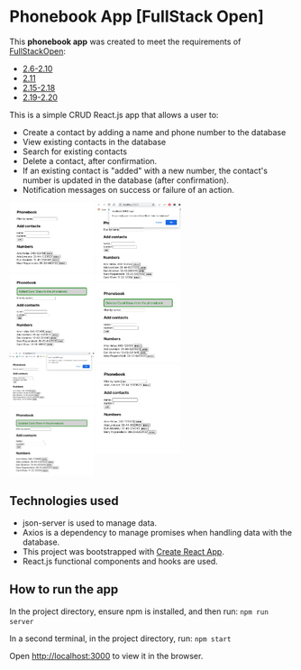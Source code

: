 # Phonebook App [FullStack Open]

This **phonebook app** was created to meet the requirements of [FullStackOpen](https://fullstackopen.com/en/):
- [2.6-2.10](https://fullstackopen.com/en/part2/forms#exercises-2-6-2-10)
- [2.11](https://fullstackopen.com/en/part2/getting_data_from_server#exercises-2-11-2-14)
- [2.15-2.18](https://fullstackopen.com/en/part2/altering_data_in_server#exercises-2-15-2-18)
- [2.19-2.20](https://fullstackopen.com/en/part2/adding_styles_to_react_app#exercises-2-19-2-20)

This is a simple CRUD React.js app that allows a user to:

- Create a contact by adding a name and phone number to the database 
- View existing contacts in the database
- Search for existing contacts
- Delete a contact, after confirmation.
- If an existing contact is "added" with a new number, the contact's number is updated in the database (after confirmation).
- Notification messages on success or failure of an action. 

<kbd style="display:inline-block; width:150px; hspace: 20px; vertical-align: top;"  >
  <img src="./public/screenshot_on_load.png" alt="Phonebook app screenshot"/>
   <img src="./public/screenshot_add_contact_success.png" alt="Screenshot: add contact success"/>
  <img src="./public/screenshot_update_notification.png" alt="Screenshot: update confirmation notification"/>
  <img src="./public/screenshot_update_success.png" alt="Screenshot: contact update success"/>
  </kbd>
  <kbd style="display:inline-block; width:150px; hspace: 20px; vertical-align: top;"  >
   <img src="./public/screenshot_delete_notification.png" alt="Screenshot: contact update success"/>
    <img src="./public/screenshot_delete_success.png" alt="Screenshot: contact update success"/>
    <img src="./public/screenshot_search.png" alt="Screenshot: search function"/>
  </kbd>

## Technologies used

- json-server is used to manage data.
- Axios is a dependency to manage promises when handling data with the database.
- This project was bootstrapped with [Create React App](https://github.com/facebook/create-react-app).
- React.js functional components and hooks are used.

## How to run the app

In the project directory, ensure npm is installed, and then run:
`npm run server`

In a second terminal, in the project directory, run:
`npm start`

Open [http://localhost:3000](http://localhost:3000) to view it in the browser.

